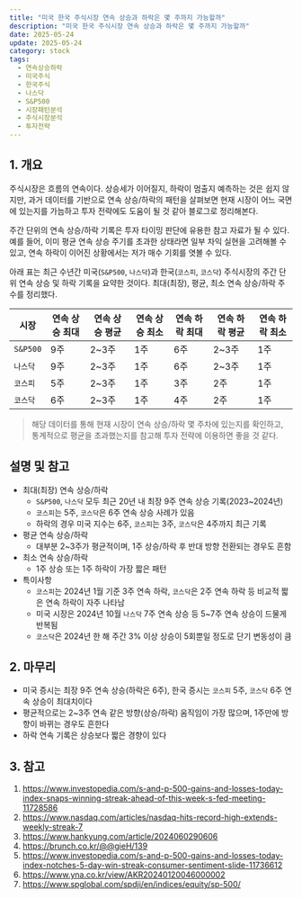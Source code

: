 ```yaml
---
title: "미국 한국 주식시장 연속 상승과 하락은 몇 주까지 가능할까"
description: "미국 한국 주식시장 연속 상승과 하락은 몇 주까지 가능할까"
date: 2025-05-24
update: 2025-05-24
category: stock
tags:
  - 연속상승하락
  - 미국주식
  - 한국주식
  - 나스닥
  - S&P500
  - 시장패턴분석
  - 주식시장분석
  - 투자전략
---
```


## 1. 개요

주식시장은 흐름의 연속이다. 상승세가 이어질지, 하락이 멈출지 예측하는 것은 쉽지 않지만, 과거 데이터를 기반으로 연속 상승/하락의 패턴을 살펴보면 현재 시장이 어느 국면에 있는지를 가늠하고 투자 전략에도 도움이 될 것 같아 블로그로 정리해본다.

주간 단위의 연속 상승/하락 기록은 투자 타이밍 판단에 유용한 참고 자료가 될 수 있다. 예를 들어, 이미 평균 연속 상승 주기를 초과한 상태라면 일부 차익 실현을 고려해볼 수 있고, 연속 하락이 이어진 상황에서는 저가 매수 기회를 엿볼 수 있다.

아래 표는 최근 수년간 미국(`S&P500`, `나스닥`)과 한국(`코스피`, `코스닥`) 주식시장의 주간 단위 연속 상승 및 하락 기록을 요약한 것이다.  최대(최장), 평균, 최소 연속 상승/하락 주 수를 정리했다.

| 시장     | 연속 상승 최대 | 연속 상승 평균 | 연속 상승 최소 | 연속 하락 최대 | 연속 하락 평균 | 연속 하락 최소 |
| -------- | -------------- | -------------- | -------------- | -------------- | -------------- | -------------- |
| `S&P500` | 9주            | 2~3주          | 1주            | 6주            | 2~3주          | 1주            |
| `나스닥` | 9주            | 2~3주          | 1주            | 6주            | 2~3주          | 1주            |
| `코스피` | 5주            | 2~3주          | 1주            | 3주            | 2주            | 1주            |
| `코스닥` | 6주            | 2~3주          | 1주            | 4주            | 2주            | 1주            |

> 해당 데이터를 통해 현재 시장이 연속 상승/하락 몇 주차에 있는지를 확인하고, 통계적으로 평균을 초과했는지를 참고해 투자 전략에 이용하면 좋을 것 같다.

## 설명 및 참고

- 최대(최장) 연속 상승/하락
  - `S&P500`, `나스닥` 모두 최근 20년 내 최장 9주 연속 상승 기록(2023~2024년)
  - `코스피`는 5주, `코스닥`은 6주 연속 상승 사례가 있음
  - 하락의 경우 미국 지수는 6주, `코스피`는 3주, `코스닥`은 4주까지 최근 기록
- 평균 연속 상승/하락
  - 대부분 2~3주가 평균적이며, 1주 상승/하락 후 반대 방향 전환되는 경우도 흔함
- 최소 연속 상승/하락
  - 1주 상승 또는 1주 하락이 가장 짧은 패턴
- 특이사항
  - `코스피`는 2024년 1월 기준 3주 연속 하락, `코스닥`은 2주 연속 하락 등 비교적 짧은 연속 하락이 자주 나타남
  - 미국 시장은 2024년 10월 `나스닥` 7주 연속 상승 등 5~7주 연속 상승이 드물게 반복됨
  - `코스닥`은 2024년 한 해 주간 3% 이상 상승이 5회뿐일 정도로 단기 변동성이 큼

## 2. 마무리

- 미국 증시는 최장 9주 연속 상승(하락은 6주), 한국 증시는 `코스피` 5주, `코스닥` 6주 연속 상승이 최대치이다
- 평균적으로는 2~3주 연속 같은 방향(상승/하락) 움직임이 가장 많으며, 1주만에 방향이 바뀌는 경우도 흔한다
- 하락 연속 기록은 상승보다 짧은 경향이 있다

## 3. 참고

1. https://www.investopedia.com/s-and-p-500-gains-and-losses-today-index-snaps-winning-streak-ahead-of-this-week-s-fed-meeting-11728586
2. https://www.nasdaq.com/articles/nasdaq-hits-record-high-extends-weekly-streak-7
3. https://www.hankyung.com/article/2024060290606
4. https://brunch.co.kr/@@gieH/139
5. https://www.investopedia.com/s-and-p-500-gains-and-losses-today-index-notches-5-day-win-streak-consumer-sentiment-slide-11736612
6. https://www.yna.co.kr/view/AKR20240120046000002
7. https://www.spglobal.com/spdji/en/indices/equity/sp-500/
